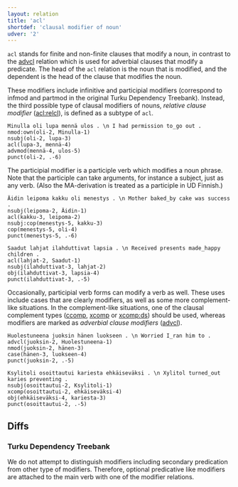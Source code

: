 ```yaml
---
layout: relation
title: 'acl'
shortdef: 'clausal modifier of noun'
udver: '2'
---
```


`acl` stands for finite and non-finite clauses that modify a noun, in
contrast to the [advcl]() relation which is used for adverbial clauses
that modify a predicate. The head of the `acl` relation is the noun
that is modified, and the dependent is the head of the clause that
modifies the noun.

These modifiers include infinitive and participial modifiers (correspond to infmod and partmod in the original Turku Dependency Treebank). Instead, the third possible type of clausal modifiers of nouns, *relative clause modifier* ([acl:relcl]()), is defined as a subtype of `acl`.


<!-- fname:infmod.pdf -->
~~~ sdparse
Minulla oli lupa mennä ulos . \n I had permission to_go out .
nmod:own(oli-2, Minulla-1)
nsubj(oli-2, lupa-3)
acl(lupa-3, mennä-4)
advmod(mennä-4, ulos-5)
punct(oli-2, .-6)
~~~


The participial modifier is a participle verb which modifies a noun
phrase. Note that the participle can take arguments, for instance a subject,
just as any verb. (Also the MA-derivation is treated as a participle in UD
Finnish.)

<!-- fname:partmod_NP.pdf -->
~~~ sdparse
Äidin leipoma kakku oli menestys . \n Mother baked_by cake was success .
nsubj(leipoma-2, Äidin-1)
acl(kakku-3, leipoma-2)
nsubj:cop(menestys-5, kakku-3)
cop(menestys-5, oli-4)
punct(menestys-5, .-6)
~~~

<!-- fname:partmod_NP_2.pdf -->
~~~ sdparse
Saadut lahjat ilahduttivat lapsia . \n Received presents made_happy children .
acl(lahjat-2, Saadut-1)
nsubj(ilahduttivat-3, lahjat-2)
obj(ilahduttivat-3, lapsia-4)
punct(ilahduttivat-3, .-5)
~~~

Occasionally, participial verb forms can modify a verb as well. These uses include cases that are clearly modifiers, as well as some more complement-like situations. In the complement-like situations, one of the clausal complement types ([ccomp](), [xcomp]() or [xcomp:ds]()) should be used, whereas modifiers are marked as *adverbial clause modifiers* ([advcl]()).


<!-- fname:partmod_VP_mod.pdf -->
~~~ sdparse
Huolestuneena juoksin hänen luokseen . \n Worried I_ran him to .
advcl(juoksin-2, Huolestuneena-1)
nmod(juoksin-2, hänen-3)
case(hänen-3, luokseen-4)
punct(juoksin-2, .-5)
~~~

<!-- fname:partmod_VP_comp.pdf -->
~~~ sdparse
Ksylitoli osoittautui kariesta ehkäiseväksi . \n Xylitol turned_out karies preventing .
nsubj(osoittautui-2, Ksylitoli-1)
xcomp(osoittautui-2, ehkäiseväksi-4)
obj(ehkäiseväksi-4, kariesta-3)
punct(osoittautui-2, .-5)
~~~






## Diffs

### Turku Dependency Treebank

We do not attempt to distinguish modifiers including secondary predication from other type of modifiers. Therefore, optional predicative like modifiers are attached to the main verb with one of the modifier relations.
<!-- Interlanguage links updated Po 6. listopadu 2023, 21:42:14 CET -->
